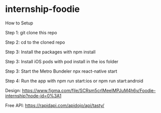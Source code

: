 # internship-foodie

How to Setup

Step 1: git clone this repo

Step 2: cd to the cloned repo

Step 3: Install the packages with npm install

Step 3: Install iOS pods with pod install in the ios folder

Step 3: Start the Metro Bundeler npx react-native start

Step 4: Run the app with npm run start:ios or npm run start:android

Design: https://www.figma.com/file/SCRsm5crlMeelMPJuM4h6v/Foodie-internship?node-id=0%3A1

Free API: https://rapidapi.com/apidojo/api/tasty/
